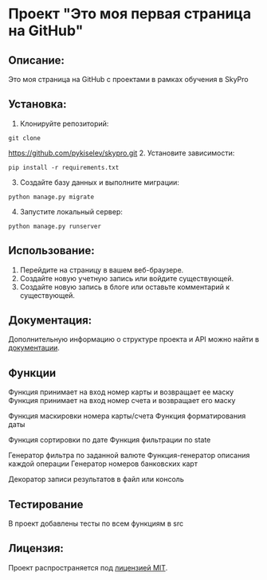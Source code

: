 # Проект "Это моя первая страница на GitHub"

## Описание:

Это моя страница на GitHub с проектами в рамках обучения в SkyPro

## Установка:

1. Клонируйте репозиторий:
```
git clone 
```
https://github.com/pykiselev/skypro.git
2. Установите зависимости:
```
pip install -r requirements.txt
```

3. Создайте базу данных и выполните миграции:
```
python manage.py migrate
```

4. Запустите локальный сервер:
```
python manage.py runserver
```
## Использование:

1. Перейдите на страницу в вашем веб-браузере.
2. Создайте новую учетную запись или войдите существующей.
3. Создайте новую запись в блоге или оставьте комментарий к существующей.

## Документация:

Дополнительную информацию о структуре проекта и API можно найти в [документации](docs/README.md).

## Функции

Функция принимает на вход номер карты и возвращает ее маску
Функция принимает на вход номер счета и возвращает его маску

Функция маскировки номера карты/счета
Функция форматирования даты

Функция сортировки по дате
Функция фильтрации по state

Генератор фильтра по заданной валюте
Функция-генератор описания каждой операции
Генератор номеров банковских карт

Декоратор записи результатов в файл или консоль

## Тестирование

В проект добавлены тесты по всем функциям в src

## Лицензия:

Проект распространяется под [лицензией MIT](LICENSE).
